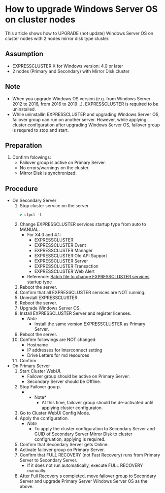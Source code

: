 # How to upgrade Windows Server OS on cluster nodes
This article shows how to UPGRADE (not update) Windows Server OS on cluster nodes with 2 nodes mirror disk type cluster.

## Assumption
- EXPRESSCLUSTER X for Windows version: 4.0 or later
- 2 nodes (Primary and Secondary) with Mirror Disk cluster

## Note
- When you upgrade Windows OS version (e.g. from Windows Server 2012 to 2016, from 2016 to 2019 ..), EXPRESSCLUSTER is required to be uninstalled.
- While uninstallin EXPRESSCLUSTER and upgrading Windows Server OS, failover group can run on another server. However, while applying cluster configuration after upgrading Windows Server OS, failover group is requred to stop and start.

## Preparation
1. Confirm folowings:
	- Failover group is active on Primary Server.
	- No errors/warnings on the cluster.
	- Mirror Disk is synchronized.

## Procedure
- On Secondary Server
	1. Stop cluster service on the server.
		```bat
		> clpcl -t
		```
	1. Change EXPRESSCLUSTER services startup type from auto to MANUAL.
		- For X4.0 and 4.1:
			- EXPRESSCLUSTER
			- EXPRESSCLUSTER Event
			- EXPRESSCLUSTER Manager
			- EXPRESSCLUSTER Old API Support
			- EXPRESSCLUSTER Server
			- EXPRESSCLUSTER Transaction
			- EXPRESSCLUSTER Web Alert
		- Reference:
			[Batch file to change EXPRESSCLUSTER services startup type](https://github.com/EXPRESSCLUSTER/Tools/blob/master/disableServiceAutoStart.bat)
	1. Reboot the server.
	1. Confirm that all EXPRESSCLUSTER services are NOT running.
	1. Uninstall EXPRESSCLUSTER.
	1. Reboot the server.
	1. Upgrade Windows Server OS.
	1. Install EXPRESSCLUSTER Server and register licenses.
		- *Note*
			- Install the same version EXPRESSCLUSTER as Primary Server.
	1. Reboot the server.
	1. Confirm followings are NOT changed:
		- Hostname
		- IP addresses for Interconnect setting
 		- Drive Letters for md resources
	1. Confirm 
- On Primary Server
	1. Start Cluster WebUI.
		- Failover group should be active on Primary Server.
		- Secondary Server should be Offline.
	1. Stop Failover gourp.
		- * Note*
			- At this time, failover group should be de-activated until applying cluster configuraton.
	1. Go to Cluster WebUI Config Mode.
	1. Apply the configuration.
		- *Note*
			- To apply the cluster configuration to Secondary Server and GUID of Secondary Server Mirror Disk to cluster configruation, applying is required.
	1. Confirm that Secondary Server gets Online.
	1. Activate failover group on Primary Server.
	1. Confirm that FULL RECOVERY (not Fast Recovery) runs from Primary Server to Secondary Server.
		- If it does not run automatically, execute FULL RECOVERY manually.
	1. After Full Recovery s completed, move failover group to Secondary Server and upgrade Primary Server Windows Server OS as the above.
